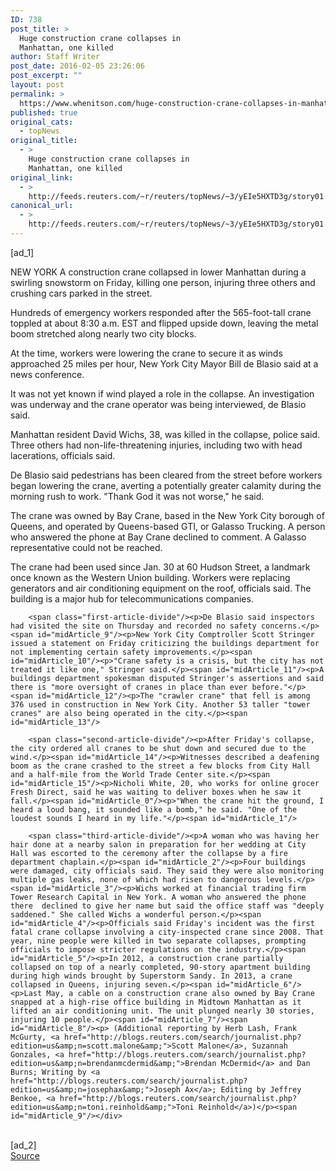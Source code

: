 ```yaml
---
ID: 738
post_title: >
  Huge construction crane collapses in
  Manhattan, one killed
author: Staff Writer
post_date: 2016-02-05 23:26:06
post_excerpt: ""
layout: post
permalink: >
  https://www.whenitson.com/huge-construction-crane-collapses-in-manhattan-one-killed/
published: true
original_cats:
  - topNews
original_title:
  - >
    Huge construction crane collapses in
    Manhattan, one killed
original_link:
  - >
    http://feeds.reuters.com/~r/reuters/topNews/~3/yEIe5HXTD3g/story01.htm
canonical_url:
  - >
    http://feeds.reuters.com/~r/reuters/topNews/~3/yEIe5HXTD3g/story01.htm
---
```

 [ad_1]
<br><div id="articleText">
<span id="midArticle_start"/>

<span id="midArticle_0"/><span class="focusParagraph" readability="5"><p><span class="articleLocation">NEW YORK</span> A construction crane collapsed in lower Manhattan during a swirling snowstorm on Friday, killing one person, injuring three others and crushing cars parked in the street.</p></span><span id="midArticle_1"/><p>Hundreds of emergency workers responded after the 565-foot-tall crane toppled at about 8:30 a.m. EST and flipped upside down, leaving the metal boom stretched along nearly two city blocks.</p><span id="midArticle_2"/><p>At the time, workers were lowering the crane to secure it as winds approached 25 miles per hour, New York City Mayor Bill de Blasio said at a news conference.</p><span id="midArticle_3"/><p>It was not yet known if wind played a role in the collapse. An investigation was underway and the crane operator was being interviewed, de Blasio said.</p><span id="midArticle_4"/><p>Manhattan resident David Wichs, 38, was killed in the collapse, police said. Three others had non-life-threatening injuries, including two with head lacerations, officials said.</p><span id="midArticle_5"/><p>De Blasio said pedestrians has been cleared from the street before workers began lowering the crane, averting a potentially greater calamity during the morning rush to work. "Thank God it was not worse," he said.</p><span id="midArticle_6"/><p>The crane was owned by Bay Crane, based in the New York City borough of Queens, and operated by Queens-based GTI, or Galasso Trucking. A person who answered the phone at Bay Crane declined to comment. A Galasso representative could not be reached.</p><span id="midArticle_7"/><p>The crane had been used since Jan. 30 at 60 Hudson Street, a landmark once known as the Western Union building. Workers were replacing generators and air conditioning equipment on the roof, officials said. The building is a major hub for telecommunications companies.</p><span id="midArticle_8"/>
        
        <span class="first-article-divide"/><p>De Blasio said inspectors had visited the site on Thursday and recorded no safety concerns.</p><span id="midArticle_9"/><p>New York City Comptroller Scott Stringer issued a statement on Friday criticizing the buildings department for not implementing certain safety improvements.</p><span id="midArticle_10"/><p>"Crane safety is a crisis, but the city has not treated it like one," Stringer said.</p><span id="midArticle_11"/><p>A buildings department spokesman disputed Stringer's assertions and said there is "more oversight of cranes in place than ever before."</p><span id="midArticle_12"/><p>The "crawler crane" that fell is among 376 used in construction in New York City. Another 53 taller "tower cranes" are also being operated in the city.</p><span id="midArticle_13"/>
        
        <span class="second-article-divide"/><p>After Friday's collapse, the city ordered all cranes to be shut down and secured due to the wind.</p><span id="midArticle_14"/><p>Witnesses described a deafening boom as the crane crashed to the street a few blocks from City Hall and a half-mile from the World Trade Center site.</p><span id="midArticle_15"/><p>Nicholi White, 20, who works for online grocer Fresh Direct, said he was waiting to deliver boxes when he saw it fall.</p><span id="midArticle_0"/><p>"When the crane hit the ground, I heard a loud bang, it sounded like a bomb," he said. "One of the loudest sounds I heard in my life."</p><span id="midArticle_1"/>
        
        <span class="third-article-divide"/><p>A woman who was having her hair done at a nearby salon in preparation for her wedding at City Hall was escorted to the ceremony after the collapse by a fire department chaplain.</p><span id="midArticle_2"/><p>Four buildings were damaged, city officials said. They said they were also monitoring multiple gas leaks, none of which had risen to dangerous levels.</p><span id="midArticle_3"/><p>Wichs worked at financial trading firm Tower Research Capital in New York. A woman who answered the phone there  declined to give her name but said the office staff was "deeply saddened." She called Wichs a wonderful person.</p><span id="midArticle_4"/><p>Officials said Friday's incident was the first fatal crane collapse involving a city-inspected crane since 2008. That year, nine people were killed in two separate collapses, prompting officials to impose stricter regulations on the industry.</p><span id="midArticle_5"/><p>In 2012, a construction crane partially collapsed on top of a nearly completed, 90-story apartment building during high winds brought by Superstorm Sandy. In 2013, a crane collapsed in Queens, injuring seven.</p><span id="midArticle_6"/><p>Last May, a cable on a construction crane also owned by Bay Crane snapped at a high-rise office building in Midtown Manhattan as it lifted an air conditioning unit. The unit plunged nearly 30 stories, injuring 10 people.</p><span id="midArticle_7"/><span id="midArticle_8"/><p> (Additional reporting by Herb Lash, Frank McGurty, <a href="http://blogs.reuters.com/search/journalist.php?edition=us&amp;n=scott.malone&amp;">Scott Malone</a>, Suzannah Gonzales, <a href="http://blogs.reuters.com/search/journalist.php?edition=us&amp;n=brendanmcdermid&amp;">Brendan McDermid</a> and Dan Burns; Writing by <a href="http://blogs.reuters.com/search/journalist.php?edition=us&amp;n=josephax&amp;">Joseph Ax</a>; Editing by Jeffrey Benkoe, <a href="http://blogs.reuters.com/search/journalist.php?edition=us&amp;n=toni.reinhold&amp;">Toni Reinhold</a>)</p><span id="midArticle_9"/></div>
<br>[ad_2]
<br><a href="http://feeds.reuters.com/~r/reuters/topNews/~3/yEIe5HXTD3g/story01.htm">Source </a>